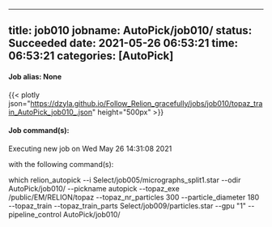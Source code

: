 
---
title: job010
jobname: AutoPick/job010/
status: Succeeded
date: 2021-05-26 06:53:21
time: 06:53:21
categories: [AutoPick]
---

#### Job alias: None

{{< plotly json="https://dzyla.github.io/Follow_Relion_gracefully/jobs/job010/topaz_train_AutoPick_job010_.json" height="500px" >}}

#### Job command(s):


 
 Executing new job on Wed May 26 14:31:08 2021
 
 with the following command(s): 

which relion_autopick --i Select/job005/micrographs_split1.star --odir AutoPick/job010/ --pickname autopick --topaz_exe /public/EM/RELION/topaz --topaz_nr_particles 300 --particle_diameter 180 --topaz_train --topaz_train_parts Select/job009/particles.star --gpu "1"  --pipeline_control AutoPick/job010/
 
 


